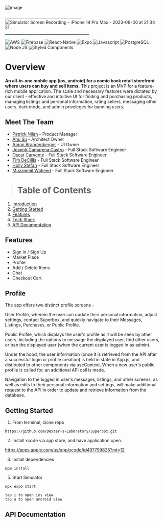 ![image](assets/Title.png)

_______________________________________![Simulator Screen Recording - iPhone 14 Pro Max - 2023-08-06 at 21 34 21](https://github.com/Dexter-s-Laboratory/Superbox/assets/104655832/61dbf020-a35c-40f5-bedc-4fef3d41cde6) ___________________________________________

![AWS](https://img.shields.io/badge/Amazon_AWS-FF9900?style=for-the-badge&logo=amazonaws&logoColor=white)
![Firebase](https://img.shields.io/badge/firebase-ffca28?style=for-the-badge&logo=firebase&logoColor=black)
![React-Native](https://img.shields.io/badge/React_Native-20232A?style=for-the-badge&logo=react&logoColor=61DAFB)
![Expo](https://img.shields.io/badge/Expo-1B1F23?style=for-the-badge&logo=expo&logoColor=white)
![Javascript](https://img.shields.io/badge/JavaScript-323330?style=for-the-badge&logo=javascript&logoColor=F7DF1E)
![PostgreSQL](https://img.shields.io/badge/PostgreSQL-316192?style=for-the-badge&logo=postgresql&logoColor=white)
![Node JS](https://img.shields.io/badge/Node.js-339933?style=for-the-badge&logo=nodedotjs&logoColor=white)
![Styled Components](https://img.shields.io/badge/styled--components-DB7093?style=for-the-badge&logo=styled-components&logoColor=white)

# Overview
**An all-in-one mobile app (ios, android) for a comic book retail storefront where users can buy and sell items.**
This project is an MVP for a feature-rich mobile application. The scale and necessary features were dictated by our client - effective and intuitive UI for finding and purchasing products, managing listings and personal information, rating sellers, messaging other users, dark mode, and admin priveleges for banning users.


## Meet The Team
* [Patrick Nilan](https://github.com/pnilan) - Product Manager
* [Ahu Su](https://github.com/ahusu) - Architect Owner
* [Aaron Brandenberger](https://github.com/trilly-con-queso) - UI Owner
* [Joseph Camarena Castro](https://github.com/mexicanpepe) - Full Stack Software Engineer
* [Oscar Carvente](https://github.com/ocarvente) - Full Stack Software Engineer
* [Tim DeCillis](https://github.com/timdecillis) - Full Stack Software Engineer
* [Holly Stefan](https://github.com/HollyB-collab) - Full Stack Software Engineer
* [Muzammil Waheed](https://github.com/muzammilwaheedisme) - Full Stack Software Engineer

> # Table of Contents
1. [Introduction](#introduction)
2. [Getting Started](#getting-started)
3. [Features](#features)
4. [Tech Stack](#tech-stack)
5. [API Documentation](#api-documentation)

## Features
* Sign In / Sign Up
* Market Place
* Profile
* Add / Delete Items
* Chat
* Checkout Cart

## Profile
The app offers two distinct profile screens -

User Profile, wherein the user can update their personal information, adjust settings, contact Superbox, and quickly navigate to their Messages, Listings, Purchases, or Public Profile.

Public Profile, which displays the user's profile as it will be seen by other users, including the options to message the displayed user, find other users, or ban the displayed user (when the current user is logged in as admin).

Under the hood, the user information (once it is retrieved from the API after a successful login or profile creation) is held in state in App.js, and distibuted to other components via useContext. When a new user's public profile is called for, an additional API call is made.

Navigation to the logged in user's messages, listings, and other screens, as well as edits to their personal information and settings, will make additional request to the API in order to update and retrieve information from the database.


## Getting Started

1. From terminal, clone repo
```
https://github.com/Dexter-s-Laboratory/Superbox.git
```

2. Install xcode via app store, and have application open.

https://apps.apple.com/us/app/xcode/id497799835?mt=12

3. Install dependencies
```
npm install
```
5. Start Simulator
```
npx expo start

tap i to open ios view
tap a to open android view

```

## API Documentation
